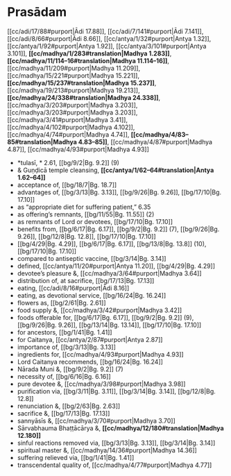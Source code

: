 # Prasādam

[[cc/adi/17/88#purport|Ādi 17.88]], [[cc/adi/7/141#purport|Ādi 7.141]], [[cc/adi/8/66#purport|Ādi 8.66]], [[cc/antya/1/32#purport|Antya 1.32]], [[cc/antya/1/92#purport|Antya 1.92]], [[cc/antya/3/101#purport|Antya 3.101]], **[[cc/madhya/1/283#translation|Madhya 1.283]]**, **[[cc/madhya/11/114–16#translation|Madhya 11.114–16]]**, [[cc/madhya/11/209#purport|Madhya 11.209]], [[cc/madhya/15/221#purport|Madhya 15.221]], **[[cc/madhya/15/237#translation|Madhya 15.237]]**, [[cc/madhya/19/213#purport|Madhya 19.213]], **[[cc/madhya/24/338#translation|Madhya 24.338]]**, [[cc/madhya/3/203#purport|Madhya 3.203]], [[cc/madhya/3/203#purport|Madhya 3.203]], [[cc/madhya/3/41#purport|Madhya 3.41]], [[cc/madhya/4/102#purport|Madhya 4.102]], [[cc/madhya/4/74#purport|Madhya 4.74]], **[[cc/madhya/4/83–85#translation|Madhya 4.83–85]]**, [[cc/madhya/4/87#purport|Madhya 4.87]], [[cc/madhya/4/93#purport|Madhya 4.93]]

* *tulasī, * 2.61, [[bg/9/2|Bg. 9.2]] (9)
* & Guṇḍicā temple cleansing, **[[cc/antya/1/62–64#translation|Antya 1.62–64]]**
* acceptance of, [[bg/18/7|Bg. 18.7]]
* advantages of, [[bg/3/13|Bg. 3.13]], [[bg/9/26|Bg. 9.26]], [[bg/17/10|Bg. 17.10]]
* as “appropriate diet for suffering patient,” 6.35
* as offering’s remnants, [[bg/11/55|Bg. 11.55]] (2)
* as remnants of Lord or devotees, [[bg/17/10|Bg. 17.10]]
* benefits from, [[bg/6/17|Bg. 6.17]], [[bg/9/2|Bg. 9.2]] (7), [[bg/9/26|Bg. 9.26]], [[bg/12/8|Bg. 12.8]], [[bg/17/10|Bg. 17.10]]
*  [[bg/4/29|Bg. 4.29]], [[bg/6/17|Bg. 6.17]], [[bg/13/8|Bg. 13.8]] (10), [[bg/17/10|Bg. 17.10]]
* compared to antiseptic vaccine, [[bg/3/14|Bg. 3.14]]
* defined, [[cc/antya/11/20#purport|Antya 11.20]], [[bg/4/29|Bg. 4.29]]
* devotee’s pleasure &, [[cc/madhya/3/64#purport|Madhya 3.64]]
* distribution of, at sacrifice, [[bg/17/13|Bg. 17.13]]
* eating, [[cc/adi/8/16#purport|Ādi 8.16]]
* eating, as devotional service, [[bg/16/24|Bg. 16.24]]
* flowers as, [[bg/2/61|Bg. 2.61]]
* food supply &, [[cc/madhya/3/42#purport|Madhya 3.42]]
* foods offerable for, [[bg/6/17|Bg. 6.17]], [[bg/9/2|Bg. 9.2]] (9), [[bg/9/26|Bg. 9.26]], [[bg/13/14|Bg. 13.14]], [[bg/17/10|Bg. 17.10]]
* for ancestors, [[bg/1/41|Bg. 1.41]]
* for Caitanya, [[cc/antya/2/87#purport|Antya 2.87]]
* importance of, [[bg/3/13|Bg. 3.13]]
* ingredients for, [[cc/madhya/4/93#purport|Madhya 4.93]]
* Lord Caitanya recommends, [[bg/16/24|Bg. 16.24]]
* Nārada Muni &, [[bg/9/2|Bg. 9.2]] (7)
* necessity of, [[bg/6/16|Bg. 6.16]]
* pure devotee &, [[cc/madhya/3/98#purport|Madhya 3.98]]
* purification via, [[bg/3/11|Bg. 3.11]], [[bg/3/14|Bg. 3.14]], [[bg/12/8|Bg. 12.8]]
* renunciation &, [[bg/2/63|Bg. 2.63]]
* sacrifice &, [[bg/17/13|Bg. 17.13]]
* sannyāsīs &, [[cc/madhya/3/70#purport|Madhya 3.70]]
* Sārvabhauma Bhaṭṭācārya &, **[[cc/madhya/12/180#translation|Madhya 12.180]]**
* sinful reactions removed via, [[bg/3/13|Bg. 3.13]], [[bg/3/14|Bg. 3.14]]
* spiritual master &, [[cc/madhya/14/36#purport|Madhya 14.36]]
* suffering relieved via, [[bg/1/41|Bg. 1.41]]
* transcendental quality of, [[cc/madhya/4/77#purport|Madhya 4.77]]
